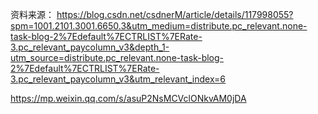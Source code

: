 资料来源： https://blog.csdn.net/csdnerM/article/details/117998055?spm=1001.2101.3001.6650.3&utm_medium=distribute.pc_relevant.none-task-blog-2%7Edefault%7ECTRLIST%7ERate-3.pc_relevant_paycolumn_v3&depth_1-utm_source=distribute.pc_relevant.none-task-blog-2%7Edefault%7ECTRLIST%7ERate-3.pc_relevant_paycolumn_v3&utm_relevant_index=6


https://mp.weixin.qq.com/s/asuP2NsMCVclONkvAM0jDA